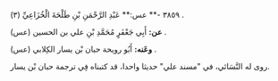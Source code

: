 ٣٨٥٩ -** عس:** عَبْدِ الرَّحْمَنِ بْنِ طَلْحَةَ الْخُزَاعِيِّ (٣) .

**عن:** أَبِي جَعْفَرٍ مُحَمَّدِ بْنِ علي بن الحسين (عس) .

**وعَنه:** أَبُو رويحة حبان بْن يسار الكِلابي (عس) .

روى له النَّسَائي، في "مسند علي" حديثا واحدا، قد كتبناه فِي ترجمة حبان بْن يسار.